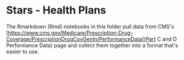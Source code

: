 # Stars - Health Plans

The Rmarkdown (Rmd) notebooks in this folder pull data from CMS's 
[https://www.cms.gov/Medicare/Prescription-Drug-Coverage/PrescriptionDrugCovGenIn/PerformanceData](Part C and D Performance Data) page and collect them together into a format that's easier to use.


